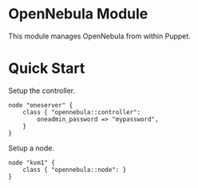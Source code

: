 # OpenNebula Module

This module manages OpenNebula from within Puppet.

# Quick Start

Setup the controller.

    node "oneserver" {
        class { "opennebula::controller":
            oneadmin_password => "mypassword",
        }
    }

Setup a node.

    node "kvm1" {
        class { "opennebula::node": }
    }
